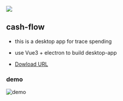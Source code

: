![](http://estruyf-github.azurewebsites.net/api/VisitorHit?user=TeddyLin1997&repo=cash-flow&countColorcountColor&countColor=%2309A582)

## cash-flow

- this is a desktop app for trace spending

- use Vue3 + electron to build desktop-app

- [Dowload URL](https://drive.google.com/drive/folders/1MZcM972Z8GuymjeUBp3Rt89ZYR3nnS6I)

### demo
![demo](https://i.imgur.com/l24Mfbt.png)
